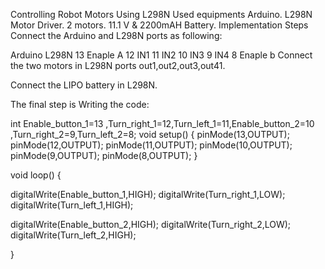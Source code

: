 Controlling Robot Motors Using L298N Used equipments Arduino. L298N Motor Driver. 2 motors. 11.1 V & 2200mAH Battery. Implementation Steps Connect the Arduino and L298N ports as following:

Arduino L298N 13 Enaple A 12 IN1 11 IN2 10 IN3 9 IN4 8 Enaple b Connect the two motors in L298N ports out1,out2,out3,out41.

Connect the LIPO battery in L298N.

The final step is Writing the code:

int Enable_button_1=13 ,Turn_right_1=12,Turn_left_1=11,Enable_button_2=10 ,Turn_right_2=9,Turn_left_2=8; void setup() { pinMode(13,OUTPUT); pinMode(12,OUTPUT); pinMode(11,OUTPUT); pinMode(10,OUTPUT); pinMode(9,OUTPUT); pinMode(8,OUTPUT); }

void loop() {

digitalWrite(Enable_button_1,HIGH); digitalWrite(Turn_right_1,LOW); digitalWrite(Turn_left_1,HIGH);

digitalWrite(Enable_button_2,HIGH); digitalWrite(Turn_right_2,LOW); digitalWrite(Turn_left_2,HIGH);

}
